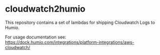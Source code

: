 
# cloudwatch2humio

This repository contains a set of lambdas for shipping Cloudwatch Logs
to Humio.

For usage documentation see:
https://dock.humio.com/integrations/platform-integrations/aws-cloudwatch/

